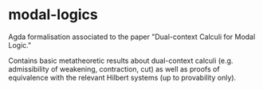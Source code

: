 # modal-logics

Agda formalisation associated to the paper "Dual-context Calculi
for Modal Logic."

Contains basic metatheoretic results about dual-context calculi
(e.g. admissibility of weakening, contraction, cut) as well as
proofs of equivalence with the relevant Hilbert systems (up to
provability only).
